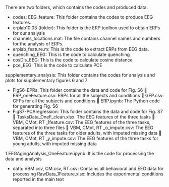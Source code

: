 There are two folders, which contains the codes and produced data.
- codes:
EEG_feature:
This folder contains the codes to produce EEG features.
-	erplab10.03 (folder): This folder is the ERP toolbox used to obtain ERPs for our analysis
-	channels_locations.mat: The file contains channel names and numbers for the analysis of ERPs.
-	erplab_feature.m: This is the code to extract ERPs from EEG data.
-	quenching_EEG: This is the code to calculate quenching
-	cosDis_EEG: This is the code to calculate cosine distance
-	pce_EEG: This is the code to calculate PCE

supplementary_analysis:
This folder contains the codes for analysis and plots for supplementary figures 6 and 7
-	FigS6-EPRs: This folder contains the data and code for Fig. S6
	ERP_oneFeature.csv: ERPs for all the subjects and conditions
	GFP.csv: GFPs for all the subjects and conditions
	ERP.ipynb: The Python code for generating Fig. S6
-	FigS7-PCAregression: This folder contains the data and code for Fig. S7
	TasksData_OneF_clean.xlsx: The EEG features of the three tasks
	VBM, CMot, RT _1feature.csv: The EEG features of the three tasks, separated into three files
	VBM, CMot, RT _o_impute.csv: The EEG features of the three tasks for older adults, with imputed missing data
	VBM, CMot, RT _y_impute.csv: The EEG features of the three tasks for young adults, with imputed missing data

1.EEGAgingAnalysis_OneFeature.ipynb:
It is the code for processing the data and analysis

- data:
VBM.csv, CM.csv, RT.csv: Contains all behavioral and EEG data for processing
RawData_1Feature.xlsx: Includes the experimental conditions reported in the main text
